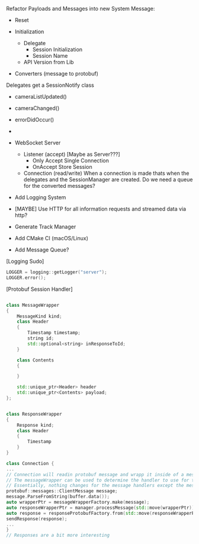 Refactor Payloads and Messages into new System Message:

- Reset

- Initialization
    - Delegate
        - Session Initialization
        - Session Name
    - API Version from Lib


- Converters (message to protobuf)

Delegates get a SessionNotify class
- cameraListUpdated()
- cameraChanged()
- errorDidOccur()
- 

- WebSocket Server
    - Listener (accept) [Maybe as Server???]
        - Only Accept Single Connection
        - OnAccept Store Session
    - Connection (read/write)
        When a connection is made thats when the delegates 
        and the SessionManager are created.
        Do we need a queue for the converted messages?

- Add Logging System
- [MAYBE] Use HTTP for all information requests and streamed data via http?
- Generate Track Manager
- Add CMake CI (macOS/Linux)
- Add Message Queue?


[Logging Sudo]
``` c++
LOGGER = logging::getLogger("server");
LOGGER.error();

```
[Protobuf Session Handler]
```c++

class MessageWrapper
{
    MessageKind kind;
    class Header
    {
        Timestamp timestamp;
        string id;
        std::optional<string> inResponseToId;
    }

    class Contents
    {

    }

    std::unique_ptr<Header> header
    std::unique_ptr<Contents> payload;
};


class ResponseWrapper
{
    Response kind;
    class Header
    {
        Timestamp
    }
}

class Connection {
...
// Connection will readin protobuf message and wrapp it inside of a message wrapper
// The messageWrapper can be used to determine the handler to use for the message.
// Essentially, nothing changes for the message handlers except the messages become message wrappers
protobuf::messages::ClientMessage message;
message.ParseFromString(buffer.data());
auto wrapperPtr = messageWrapperFactory.make(message);
auto responseWrapperPtr = manager.processMessage(std::move(wrapperPtr));
auto response = responseProtobufFactory.from(std::move(responseWrapperPtr));
sendResponse(response);
...
}
// Responses are a bit more interesting 

```
